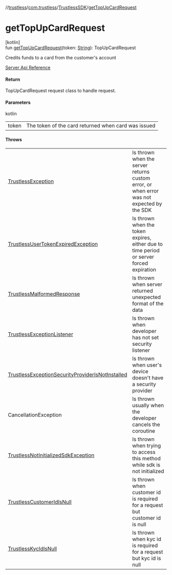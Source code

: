 //[trustless](../../../index.md)/[com.trustless](../index.md)/[TrustlessSDK](index.md)/[getTopUpCardRequest](get-top-up-card-request.md)

# getTopUpCardRequest

[kotlin]\
fun [getTopUpCardRequest](get-top-up-card-request.md)(token: [String](https://kotlinlang.org/api/latest/jvm/stdlib/kotlin/-string/index.html)): TopUpCardRequest

Credits funds to a card from the customer's account

[Server Api Reference](https://developer.staq.io/docs/apis/cards#/Cards/Credit%20funds)

#### Return

TopUpCardRequest request class to handle request.

#### Parameters

kotlin

| | |
|---|---|
| token | The token of the card returned when card was issued |

#### Throws

| | |
|---|---|
| [TrustlessException](../../com.trustless.exceptions/-trustless-exception/index.md) | Is thrown when the server returns custom error, or when error was not expected by the SDK |
| [TrustlessUserTokenExpiredException](../../com.trustless.exceptions/-trustless-user-token-expired-exception/index.md) | Is thrown when the token expires, either due to time period or server forced expiration |
| [TrustlessMalformedResponse](../../com.trustless.exceptions/-trustless-malformed-response/index.md) | Is thrown when server returned unexpected format of the data |
| [TrustlessExceptionListener](../../com.trustless.exceptions/-trustless-exception-listener/index.md) | Is thrown when developer has not set security listener |
| [TrustlessExceptionSecurityProviderIsNotInstalled](../../com.trustless.exceptions/-trustless-exception-security-provider-is-not-installed/index.md) | Is thrown when user's device doesn't have a security provider |
| CancellationException | Is thrown usually when the developer cancels the coroutine |
| [TrustlessNotInitializedSdkException](../../com.trustless.exceptions/-trustless-not-initialized-sdk-exception/index.md) | Is thrown when trying to access this method while sdk is not initialized |
| [TrustlessCustomerIdIsNull](../../com.trustless.exceptions/-trustless-customer-id-is-null/index.md) | Is thrown when customer id is required for a request but customer id is null |
| [TrustlessKycIdIsNull](../../com.trustless.exceptions/-trustless-kyc-id-is-null/index.md) | Is thrown when kyc id is required for a request but kyc id is null |
